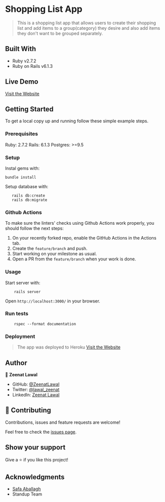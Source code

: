 # Shopping List App

> This is a shopping list app that allows users to create their shopping list and add items to a group(category) they desire and also add items they don't want to be grouped separately.

## Built With

- Ruby v2.7.2
- Ruby on Rails v6.1.3

## Live Demo

[Visit the Website](https://still-spire-69869.herokuapp.com/)


## Getting Started

To get a local copy up and running follow these simple example steps.

### Prerequisites

Ruby: 2.7.2
Rails: 6.1.3
Postgres: >=9.5

### Setup

Instal gems with:

```
bundle install
```

Setup database with:

```
   rails db:create
   rails db:migrate
```

### Github Actions

To make sure the linters' checks using Github Actions work properly, you should follow the next steps:

1. On your recently forked repo, enable the GitHub Actions in the Actions tab.
2. Create the `feature/branch` and push.
3. Start working on your milestone as usual.
4. Open a PR from the `feature/branch` when your work is done.


### Usage

Start server with:

```
    rails server
```

Open `http://localhost:3000/` in your browser.

### Run tests

```
    rspec --format documentation
```

### Deployment

> The app was deployed to Heroku
[Visit the Website](https://still-spire-69869.herokuapp.com/)

## Author

👤 **Zeenat Lawal**

- GitHub: [@ZeenatLawal](https://github.com/ZeenatLawal)
- Twitter: [@lawal_zeenat](https://twitter.com/lawal_zeenat)
- LinkedIn: [Zeenat Lawal](https://www.linkedin.com/in/zeenatlawal/)

## 🤝 Contributing

Contributions, issues and feature requests are welcome!

Feel free to check the [issues page](https://github.com/ZeenatLawal/Shopping-List/issues).

## Show your support

Give a ⭐️ if you like this project!

## Acknowledgments

- [Safa Aballagh](https://github.com/safafa)
- Standup Team
